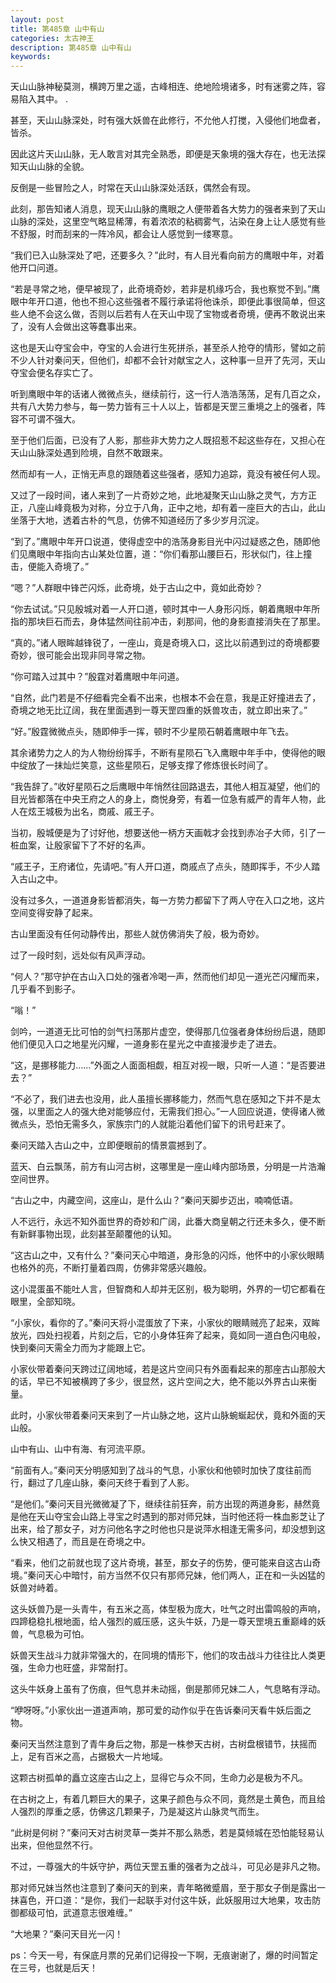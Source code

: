 ```yaml
---
layout: post
title: 第485章 山中有山
categories: 太古神王
description: 第485章 山中有山
keywords:
---
```


天山山脉神秘莫测，横跨万里之遥，古峰相连、绝地险境诸多，时有迷雾之阵，容易陷入其中。   .

甚至，天山山脉深处，时有强大妖兽在此修行，不允他人打搅，入侵他们地盘者，皆杀。

因此这片天山山脉，无人敢言对其完全熟悉，即便是天象境的强大存在，也无法探知天山山脉的全貌。

反倒是一些冒险之人，时常在天山山脉深处活跃，偶然会有现。

此刻，那告知诸人消息，现天山山脉的鹰眼之人便带着各大势力的强者来到了天山山脉的深处，这里空气略显稀薄，有着浓浓的粘稠雾气，沾染在身上让人感觉有些不舒服，时而刮来的一阵冷风，都会让人感觉到一缕寒意。

“我们已入山脉深处了吧，还要多久？”此时，有人目光看向前方的鹰眼中年，对着他开口问道。

“若是寻常之地，便早被现了，此奇境奇妙，若非是机缘巧合，我也察觉不到。”鹰眼中年开口道，他也不担心这些强者不履行承诺将他诛杀，即便此事很简单，但这些人绝不会这么做，否则以后若有人在天山中现了宝物或者奇境，便再不敢说出来了，没有人会做出这等蠢事出来。

这也是天山夺宝会中，夺宝的人会进行生死拼杀，甚至杀人抢夺的情形，譬如之前不少人针对秦问天，但他们，却都不会针对献宝之人，这种事一旦开了先河，天山夺宝会便名存实亡了。

听到鹰眼中年的话诸人微微点头，继续前行，这一行人浩浩荡荡，足有几百之众，共有八大势力参与，每一势力皆有三十人以上，皆都是天罡三重境之上的强者，阵容不可谓不强大。

至于他们后面，已没有了人影，那些非大势力之人既招惹不起这些存在，又担心在天山山脉深处遇到险境，自然不敢跟来。

然而却有一人，正悄无声息的跟随着这些强者，感知力追踪，竟没有被任何人现。

又过了一段时间，诸人来到了一片奇妙之地，此地凝聚天山山脉之灵气，方方正正，八座山峰竟极为对称，分立于八角，正中之地，却有着一座巨大的古山，此山坐落于大地，透着古朴的气息，仿佛不知道经历了多少岁月沉淀。

“到了。”鹰眼中年开口说道，使得虚空中的浩荡身影目光中闪过疑惑之色，随即他们见鹰眼中年指向古山某处位置，道：“你们看那山腰巨石，形状似门，往上撞击，便能入奇境了。”

“嗯？”人群眼中锋芒闪烁，此奇境，处于古山之中，竟如此奇妙？

“你去试试。”只见殷城对着一人开口道，顿时其中一人身形闪烁，朝着鹰眼中年所指的那块巨石而去，身体猛然间往前冲击，刹那间，他的身影直接消失在了那里。

“真的。”诸人眼眸越锋锐了，一座山，竟是奇境入口，这比以前遇到过的奇境都要奇妙，很可能会出现非同寻常之物。

“你可踏入过其中？”殷霆对着鹰眼中年问道。

“自然，此门若是不仔细看完全看不出来，也根本不会在意，我是正好撞进去了，奇境之地无比辽阔，我在里面遇到一尊天罡四重的妖兽攻击，就立即出来了。”

“好。”殷霆微微点头，随即伸手一挥，顿时不少星陨石朝着鹰眼中年飞去。

其余诸势力之人的为人物纷纷挥手，不断有星陨石飞入鹰眼中年手中，使得他的眼中绽放了一抹灿烂笑意，这些星陨石，足够支撑了修炼很长时间了。

“我告辞了。”收好星陨石之后鹰眼中年悄然往回路退去，其他人相互凝望，他们的目光皆都落在中央王府之人的身上，商悦身旁，有着一位急有威严的青年人物，此人在炫王城极为出名，商戚、戚王子。

当初，殷城便是为了讨好他，想要送他一柄方天画戟才会找到赤冶子大师，引了一桩血案，让殷家留下了不好的名声。

“戚王子，王府诸位，先请吧。”有人开口道，商戚点了点头，随即挥手，不少人踏入古山之中。

没有过多久，一道道身影皆都消失，每一方势力都留下了两人守在入口之地，这片空间变得安静了起来。

古山里面没有任何动静传出，那些人就仿佛消失了般，极为奇妙。

过了一段时刻，远处似有风声浮动。

“何人？”那守护在古山入口处的强者冷喝一声，然而他们却见一道光芒闪耀而来，几乎看不到影子。

“嗡！”

剑吟，一道道无比可怕的剑气扫荡那片虚空，使得那几位强者身体纷纷后退，随即他们便见入口之地星光闪耀，一道身影在星光之中直接漫步走了进去。

“这，是挪移能力……”外面之人面面相觑，相互对视一眼，只听一人道：“是否要进去？”

“不必了，我们进去也没用，此人虽擅长挪移能力，然而气息在感知之下并不是太强，以里面之人的强大绝对能够应付，无需我们担心。”一人回应说道，使得诸人微微点头，恐怕无需多久，家族宗门的人就能沿着他们留下的讯号赶来了。

秦问天踏入古山之中，立即便眼前的情景震撼到了。

蓝天、白云飘荡，前方有山河古树，这哪里是一座山峰内部场景，分明是一片浩瀚空间世界。

“古山之中，内藏空间，这座山，是什么山？”秦问天脚步迈出，喃喃低语。

人不远行，永远不知外面世界的奇妙和广阔，此番大商皇朝之行还未多久，便不断有新鲜事物出现，此刻甚至颠覆他的认知。

“这古山之中，又有什么？”秦问天心中暗道，身形急的闪烁，他怀中的小家伙眼睛也格外的亮，不断打量着四周，仿佛非常感兴趣般。

这小混蛋虽不能吐人言，但智商和人却并无区别，极为聪明，外界的一切它都看在眼里，全部知晓。

“小家伙，看你的了。”秦问天将小混蛋放了下来，小家伙的眼睛贼亮了起来，双眸放光，四处扫视着，片刻之后，它的小身体狂奔了起来，竟如同一道白色闪电般，快到秦问天需全力而为才能跟上它。

小家伙带着秦问天跨过辽阔地域，若是这片空间只有外面看起来的那座古山那般大的话，早已不知被横跨了多少，很显然，这片空间之大，绝不能以外界古山来衡量。

此时，小家伙带着秦问天来到了一片山脉之地，这片山脉蜿蜒起伏，竟和外面的天山般。

山中有山、山中有海、有河流平原。

“前面有人。”秦问天分明感知到了战斗的气息，小家伙和他顿时加快了度往前而行，翻过了几座山脉，秦问天终于看到了人影。

“是他们。”秦问天目光微微凝了下，继续往前狂奔，前方出现的两道身影，赫然竟是他在天山夺宝会山路上寻宝之时遇到的那对师兄妹，当时他还将一株血影芝让了出来，给了那女子，对方问他名字之时他也只是说萍水相逢无需多问，却没想到这么快又相遇了，而且是在奇境之中。

“看来，他们之前就也现了这片奇境，甚至，那女子的伤势，便可能来自这古山奇境。”秦问天心中暗忖，前方当然不仅只有那师兄妹，他们两人，正在和一头凶猛的妖兽对峙着。

这头妖兽乃是一头青牛，有五米之高，体型极为庞大，吐气之时出雷鸣般的声响，四蹄稳稳扎根地面，给人强烈的威压感，这头牛妖，乃是一尊天罡境五重巅峰的妖兽，气息极为可怕。

妖兽天生战斗力就非常强大的，在同境的情形下，他们的攻击战斗力往往比人类更强，生命力也旺盛，非常耐打。

这头牛妖身上虽有了伤痕，但气息并未动摇，倒是那师兄妹二人，气息略有浮动。

“咿呀呀。”小家伙出一道道声响，那可爱的动作似乎在告诉秦问天看牛妖后面之物。

秦问天当然注意到了青牛身后之物，那是一株参天古树，古树盘根错节，扶摇而上，足有百米之高，占据极大一片地域。

这颗古树孤单的矗立这座古山之上，显得它与众不同，生命力必是极为不凡。

在古树之上，有着几颗巨大的果子，这果子颜色与众不同，竟然是土黄色，而且给人强烈的厚重之感，仿佛这几颗果子，乃是凝这片山脉灵气而生。

“此树是何树？”秦问天对古树灵草一类并不那么熟悉，若是莫倾城在恐怕能轻易认出来，但他显然不行。

不过，一尊强大的牛妖守护，两位天罡五重的强者为之战斗，可见必是非凡之物。

那对师兄妹当然也注意到了秦问天的到来，青年略微蹙眉，至于那女子倒是露出一抹喜色，开口道：“是你，我们一起联手对付这牛妖，此妖服用过大地果，攻击防御都级可怕，武道意志很难缠。”

“大地果？”秦问天目光一闪！

ps：今天一号，有保底月票的兄弟们记得投一下啊，无痕谢谢了，爆的时间暂定在三号，也就是后天！
